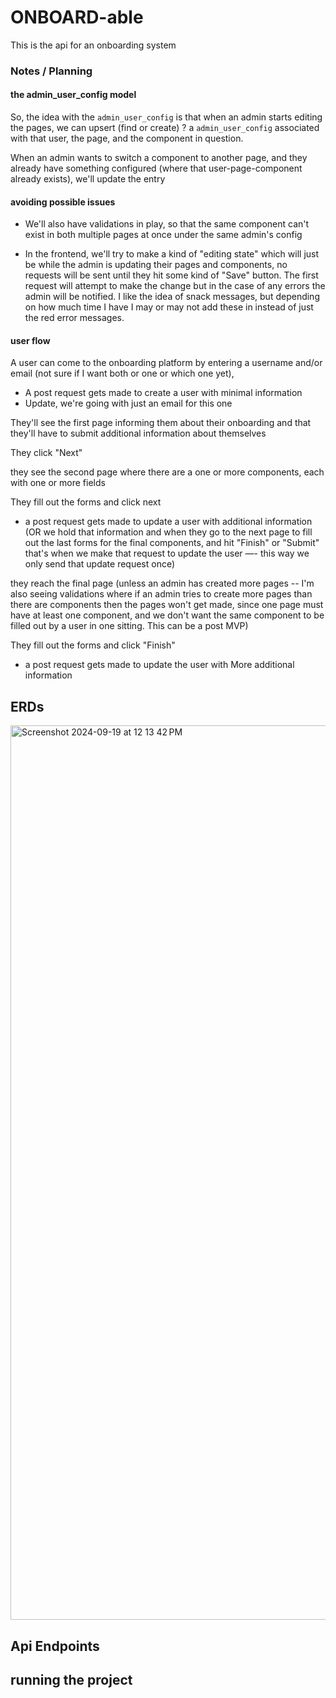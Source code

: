 # ONBOARD-able

This is the api for an onboarding system



### Notes / Planning

#### the admin_user_config model

So, the idea with the `admin_user_config` is that when an admin starts editing the pages, we can upsert (find or create) ? a `admin_user_config` associated with that user, the page, and the component in question. 

When an admin wants to switch a component to another page, and they already have something configured (where that user-page-component already exists), we'll update the entry

#### avoiding possible issues

- We'll also have validations in play, so that the same component can't exist in both multiple pages at once under the same admin's config

- In the frontend, we'll try to make a kind of "editing state" which will just be while the admin is updating their pages and components, no requests will be sent until they hit some kind of "Save" button. The first request will attempt to make the change but in the case of any errors the admin will be notified. I like the idea of snack messages, but depending on how much time I have I may or may not add these in instead of just the red error messages.

#### user flow

A user can come to the onboarding platform by entering a username and/or email (not sure if I want both or one or which one yet),
  - A post request gets made to create a user with minimal information
  - Update, we're going with just an email for this one


They'll see the first page informing them about their onboarding and that they'll have to submit additional information about themselves

They click "Next"

they see the second page where there are a one or more components, each with one or more fields

They fill out the forms and click next
- a post request gets made to update a user with additional information (OR we hold that information and when they go to the next page to fill out the last forms for the final components, and hit "Finish" or "Submit" that's when we make that request to update the user —- this way we only send that update request once)

they reach the final page (unless an admin has created more pages -- I'm also seeing validations where if an admin tries to create more pages than there are components then the pages won't get made, since one page must have at least one component, and we don't want the same component to be filled out by a user in one sitting. This can be a post MVP)

They fill out the forms and click "Finish"
- a post request gets made to update the user with More additional information


## ERDs
<img width="1431" alt="Screenshot 2024-09-19 at 12 13 42 PM" src="https://github.com/user-attachments/assets/7918b017-437e-4bf0-be1c-d0a126130491">


## Api Endpoints


## running the project

